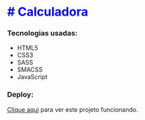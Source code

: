 <h1 style="color: blue;"># Calculadora</h1>

<h3>Tecnologias usadas:</h3>
<ul>
  <li>HTML5</li>
  <li>CSS3</li>
  <li>SASS</li>
  <li>SMACSS</li>
  <li>JavaScript</li>
</ul>


<h3>Deploy:</h3>
<p>
  <a href="https://calculadora-eriveltondasilva.vercel.app/">Clique aqui</a>
  para ver este projeto funcionando.
</p>
